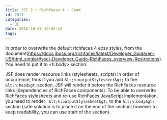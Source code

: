 ```yaml
---
title: JSF 2 + Richfaces 4 + Seam
id: 2811
categories:
  - UI
date: 2016-10-05 19:02:23
tags:
---
```


<div class="itemizedlist">

In order to overwrite the default richfaces 4 ecss styles, from the document(https://docs.jboss.org/richfaces/latest/Developer_Guide/en-US/html_single/#sect-Developer_Guide-RichFaces_overview-Restrictions). You need to put it to &lt;h:body&gt; section:

JSF does render resource links (stylesheets, scripts) in order of occurrence, thus if you add ` &lt;h:outputStylesheet&gt; ` to the ` &lt;h:head&gt; `section, JSF will render it before the RichFaces resource links (dependencies of RichFaces components). To be able to overwrite RichFaces stylesheets and re-use RichFaces JavaScript implementation, you need to render `  &lt;h:outputStylesheet&gt; ` to the ` &lt;h:body&gt;  `section (safe solution is to place it on the end of the section; however to keep readability, you can use start of the section).

</div>

&nbsp;